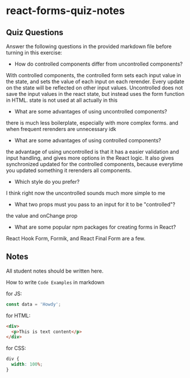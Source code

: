 # react-forms-quiz-notes

## Quiz Questions

Answer the following questions in the provided markdown file before turning in this exercise:

- How do controlled components differ from uncontrolled components?

With controlled components, the controlled form sets each input value in the state, and sets the value of each input on each rerender. Every update on the state will be reflected on other input values.
Uncontrolled does not save the input values in the react state, but instead uses the form function in HTML. state is not used at all actually in this

- What are some advantages of using uncontrolled components?

there is much less boilerplate, especially with more complex forms. and when frequent rerenders are unnecessary
idk

- What are some advantages of using controlled components?

the advantage of using uncontrolled is that it has a easier validation and input handling, and gives more options in the React logic. It also gives synchronized updated for the controlled components, because everytime you updated something it rerenders all components.

- Which style do you prefer?

I think right now the uncontrolled sounds much more simple to me

- What two props must you pass to an input for it to be "controlled"?

the value and onChange prop

- What are some popular npm packages for creating forms in React?

React Hook Form, Formik, and React Final Form are a few.

## Notes

All student notes should be written here.

How to write `Code Examples` in markdown

for JS:

```javascript
const data = 'Howdy';
```

for HTML:

```html
<div>
  <p>This is text content</p>
</div>
```

for CSS:

```css
div {
  width: 100%;
}
```
